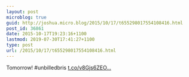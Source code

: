 ```yaml
---
layout: post
microblog: true
guid: http://joshua.micro.blog/2015/10/17/t655298017554108416.html
post_id: 36861
date: 2015-10-17T19:23:16+1100
lastmod: 2019-07-30T17:41:27+1100
type: post
url: /2015/10/17/t655298017554108416.html
---
```

Tomorrow! #unbilledbris [t.co/v8Gjs6ZEO...](https://t.co/v8Gjs6ZEOS)
